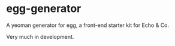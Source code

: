 # egg-generator
A yeoman generator for egg, a front-end starter kit for Echo & Co.

Very much in development.
